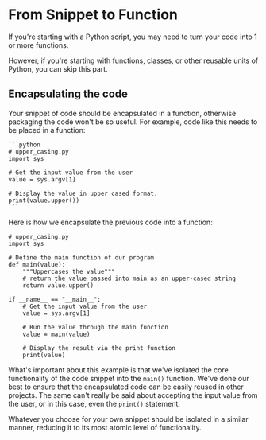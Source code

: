 # From Snippet to Function

If you're starting with a Python script, you may need to turn your code into 1 or more functions.

However, if you're starting with functions, classes, or other reusable units of Python, you can skip this part.

## Encapsulating the code

Your snippet of code should be encapsulated in a function, otherwise packaging
the code won't be so useful. For example, code like this needs to be placed
in a function:

    ```python
    # upper_casing.py
    import sys

    # Get the input value from the user
    value = sys.argv[1]

    # Display the value in upper cased format.
    print(value.upper())
    ```

Here is how we encapsulate the previous code into a function:

    # upper_casing.py
    import sys

    # Define the main function of our program
    def main(value):
        """Uppercases the value"""
        # return the value passed into main as an upper-cased string
        return value.upper()

    if __name__ == "__main__":
        # Get the input value from the user
        value = sys.argv[1]

        # Run the value through the main function
        value = main(value)

        # Display the result via the print function
        print(value)

What's important about this example is that we've isolated the core
functionality of the code snippet into the `main()` function. We've done our
best to ensure that the encapsulated code can be easily reused in other
projects. The same can't really be said about accepting the input value
from the user, or in this case, even the `print()` statement.

Whatever you choose for your own snippet should be isolated in a similar
manner, reducing it to its most atomic level of functionality.

